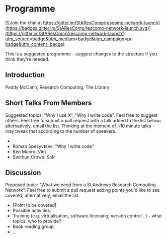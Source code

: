# Programme

[![Join the chat at https://gitter.im/StAResComp/rescomp-network-launch](https://badges.gitter.im/StAResComp/rescomp-network-launch.svg)](https://gitter.im/StAResComp/rescomp-network-launch?utm_source=badge&utm_medium=badge&utm_campaign=pr-badge&utm_content=badge)

This is a suggested programme - suggest changes to the structure if you think they're needed.

## Introduction

Paddy McCann, Research Computing, The Library

## Short Talks From Members

Suggested topics: "Why I use X", "Why I write code". Feel free to suggest others. Feel free to submit a pull request with a talk added to the list below; alternatively, email the list. Thinking at the moment of ~10 minute talks - may tweak that according to the number of speakers.

- [Speaker]: [Topic]
- Roman Spesyvtsev: "Why I write code"
- Ken Munro: Vim
- Swithun Crowe: Solr

## Discussion

Proposed topic: "What we need from a St Andrews Research Computing Network". Feel free to submit a pull request adding points you'd like to see covered; alternatively, email the list.

- [Point to be covered]
- Possible activities:
 - Training (e.g. virtualisation, software licensing, version control...) - what topics, who to provide?
 - Book reading group
 - ...
